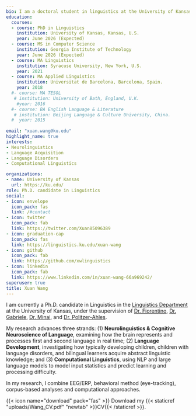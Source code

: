 ```yaml
---
bio: I am a doctoral student in linguistics at the University of Kansas. My research interests include psycholinguistics and neurolinguistics of first and second language acquisition and processing. 
education:
  courses:
  - course: PhD in Linguistics
    institution: University of Kansas, Kansas, U.S.
    year: June 2026 (Expected)
  - course: MS in Computer Science
    institution: Georgia Institute of Technology
    year: June 2026 (Expected)
  - course: MA Linguistics
    institution: Syracuse University, New York, U.S.
    year: 2021
  - course: MA Applied Linguistics
    institution: Universitat de Barcelona, Barcelona, Spain.
    year: 2018
  #- course: MA TESOL
   # institution: University of Bath, England, U.K.
    #year: 2016
  #- course: BA English Language & Literature
   # institution: Beijing Language & Culture University, China.
  #  year: 2015
    
email: "xuan.wang@ku.edu"
highlight_name: true
interests:
- Neurolinguistics
- Language Acquisition
- Language Disorders
- Computational Linguistics

organizations:
- name: University of Kansas
  url: https://ku.edu/
role: Ph.D. candidate in Linguistics
social:
- icon: envelope
  icon_pack: fas
  link: /#contact
- icon: twitter
  icon_pack: fab
  link: https://twitter.com/Xuan85096389
- icon: graduation-cap
  icon_pack: fas
  link: https://linguistics.ku.edu/xuan-wang
- icon: github
  icon_pack: fab
  link: https://github.com/xwlinguistics
- icon: linkedin
  icon_pack: fab
  link: https://www.linkedin.com/in/xuan-wang-66a969242/
superuser: true
title: Xuan Wang
---
```


I am currently a Ph.D. candidate in Linguistics in the [Linguistics Department](https://linguistics.ku.edu) at the University of Kansas, under the supervision of [Dr. Fiorentino](https://linguistics.ku.edu/people/robert-fiorentino), [Dr. Gabriele](https://linguistics.ku.edu/people/alison-gabriele), [Dr. Minai](https://linguistics.ku.edu/people/utako-minai), and [Dr. Politzer-Ahles](https://politzerahles.github.io). 

My research advances three strands: (1) **Neurolinguistics & Cognitive Neuroscience of Language**, examining how the brain represents and processes first and second language in real time; (2) **Language Development**, investigating how typically developing children, children with language disorders, and bilingual learners acquire abstract linguistic knowledge; and (3) **Computational Linguistics**, using NLP and large language models to model input statistics and predict learning and processing difficulty.

In my research, I combine EEG/ERP, behavioral method (eye-tracking), corpus-based analyses and computational approaches.

{{< icon name="download" pack="fas" >}} Download my {{< staticref "uploads/Wang_CV.pdf" "newtab" >}}CV{{< /staticref >}}.
